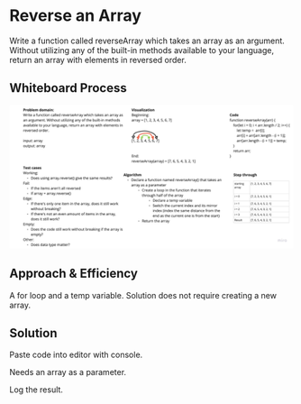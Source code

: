 # Reverse an Array

Write a function called reverseArray which takes an array as an argument. Without utilizing any of the built-in methods available to your language, return an array with elements in reversed order.

## Whiteboard Process

![Code Challenge 1](code-challenge-1.jpg)

## Approach & Efficiency

A for loop and a temp variable. Solution does not require creating a new array.

## Solution

Paste code into editor with console.

Needs an array as a parameter.

Log the result.
